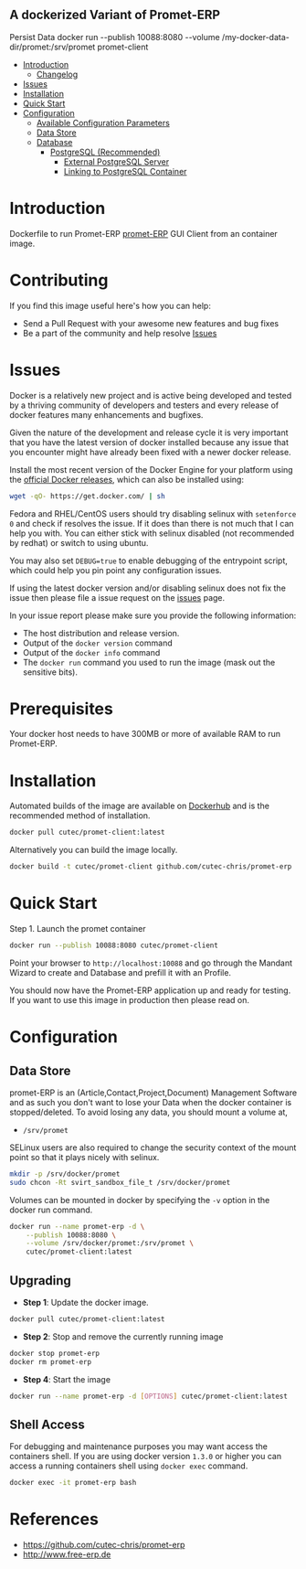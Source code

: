 A dockerized Variant of Promet-ERP
----------------------------------
 
Persist Data
 docker run --publish 10088:8080 --volume /my-docker-data-dir/promet:/srv/promet promet-client 
 
 
- [Introduction](#introduction)
    - [Changelog](Changelog.md)
- [Issues](#issues)
- [Installation](#installation)
- [Quick Start](#quick-start)
- [Configuration](#configuration)
    - [Available Configuration Parameters](#available-configuration-parameters)
    - [Data Store](#data-store)
    - [Database](#database)
        - [PostgreSQL (Recommended)](#postgresql)
            - [External PostgreSQL Server](#external-postgresql-server)
            - [Linking to PostgreSQL Container](#linking-to-postgresql-container)

# Introduction

Dockerfile to run Promet-ERP [promet-ERP](http://www.free-erp.de) GUI Client from an container image.

# Contributing

If you find this image useful here's how you can help:

- Send a Pull Request with your awesome new features and bug fixes
- Be a part of the community and help resolve [Issues](https://github.com/cutec-chris/promet-erp/issues)

# Issues

Docker is a relatively new project and is active being developed and tested by a thriving community of developers and testers and every release of docker features many enhancements and bugfixes.

Given the nature of the development and release cycle it is very important that you have the latest version of docker installed because any issue that you encounter might have already been fixed with a newer docker release.

Install the most recent version of the Docker Engine for your platform using the [official Docker releases](http://docs.docker.com/engine/installation/), which can also be installed using:

```bash
wget -qO- https://get.docker.com/ | sh
```

Fedora and RHEL/CentOS users should try disabling selinux with `setenforce 0` and check if resolves the issue. If it does than there is not much that I can help you with. You can either stick with selinux disabled (not recommended by redhat) or switch to using ubuntu.

You may also set `DEBUG=true` to enable debugging of the entrypoint script, which could help you pin point any configuration issues.

If using the latest docker version and/or disabling selinux does not fix the issue then please file a issue request on the [issues](https://github.com/sameersbn/docker-gitlab/issues) page.

In your issue report please make sure you provide the following information:

- The host distribution and release version.
- Output of the `docker version` command
- Output of the `docker info` command
- The `docker run` command you used to run the image (mask out the sensitive bits).

# Prerequisites

Your docker host needs to have 300MB or more of available RAM to run Promet-ERP.

# Installation

Automated builds of the image are available on [Dockerhub](https://hub.docker.com/cutec/promet-client) and is the recommended method of installation.

```bash
docker pull cutec/promet-client:latest
```

Alternatively you can build the image locally.

```bash
docker build -t cutec/promet-client github.com/cutec-chris/promet-erp
```

# Quick Start

Step 1. Launch the promet container

```bash
docker run --publish 10088:8080 cutec/promet-client
```

Point your browser to `http://localhost:10088` and go through the Mandant Wizard to create and Database and prefill it with an Profile.

You should now have the Promet-ERP application up and ready for testing. If you want to use this image in production then please read on.

# Configuration

## Data Store

promet-ERP is an (Article,Contact,Project,Document) Management Software and as such you don't want to lose your Data when the docker container is stopped/deleted. To avoid losing any data, you should mount a volume at,

* `/srv/promet`

SELinux users are also required to change the security context of the mount point so that it plays nicely with selinux.

```bash
mkdir -p /srv/docker/promet
sudo chcon -Rt svirt_sandbox_file_t /srv/docker/promet
```

Volumes can be mounted in docker by specifying the `-v` option in the docker run command.

```bash
docker run --name promet-erp -d \
    --publish 10088:8080 \
    --volume /srv/docker/promet:/srv/promet \
    cutec/promet-client:latest
```

## Upgrading

- **Step 1**: Update the docker image.

```bash
docker pull cutec/promet-client:latest
```

- **Step 2**: Stop and remove the currently running image

```bash
docker stop promet-erp
docker rm promet-erp
```

- **Step 4**: Start the image

```bash
docker run --name promet-erp -d [OPTIONS] cutec/promet-client:latest
```

## Shell Access

For debugging and maintenance purposes you may want access the containers shell. If you are using docker version `1.3.0` or higher you can access a running containers shell using `docker exec` command.

```bash
docker exec -it promet-erp bash
```

# References

* https://github.com/cutec-chris/promet-erp
* http://www.free-erp.de
